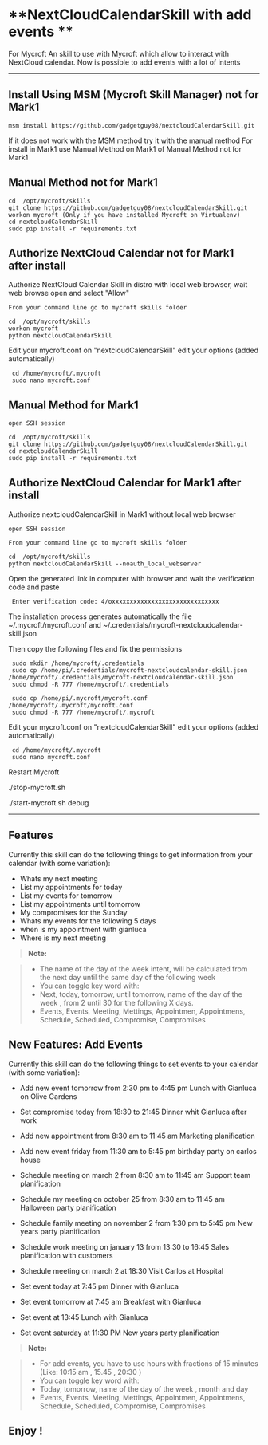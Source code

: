 **NextCloudCalendarSkill with add events **
===================

For Mycroft
An skill to use with Mycroft which allow to interact with NextCloud calendar.
Now is possible to add events with a lot of intents

----------



Install Using MSM (Mycroft Skill Manager)  not for Mark1
-------------------

    msm install https://github.com/gadgetguy08/nextcloudCalendarSkill.git


If it does not work with the MSM method try it with the manual method
For install in Mark1 use Manual Method on Mark1
of Manual Method not for Mark1

Manual Method not for Mark1
-------------------

    cd  /opt/mycroft/skills
    git clone https://github.com/gadgetguy08/nextcloudCalendarSkill.git
    workon mycroft (Only if you have installed Mycroft on Virtualenv)
    cd nextcloudCalendarSkill
    sudo pip install -r requirements.txt


Authorize NextCloud Calendar not for Mark1 after install
-------------------

Authorize NextCloud Calendar Skill in distro with local web browser, wait web browse open and select "Allow"

    From your command line go to mycroft skills folder

    cd  /opt/mycroft/skills
    workon mycroft
    python nextcloudCalendarSkill


Edit your mycroft.conf
on "nextcloudCalendarSkill"  edit your options (added automatically)

     cd /home/mycroft/.mycroft
     sudo nano mycroft.conf




Manual Method for Mark1
-------------------

    open SSH session

    cd  /opt/mycroft/skills
    git clone https://github.com/gadgetguy08/nextcloudCalendarSkill.git
    cd nextcloudCalendarSkill
    sudo pip install -r requirements.txt


Authorize NextCloud Calendar for Mark1  after install
-------------------
	
Authorize nextcloudCalendarSkill in Mark1 without local web browser

    open SSH session

    From your command line go to mycroft skills folder

    cd  /opt/mycroft/skills
    python nextcloudCalendarSkill --noauth_local_webserver

Open the generated link in computer with browser and wait the verification code and paste

     Enter verification code: 4/oxxxxxxxxxxxxxxxxxxxxxxxxxxxxxx   


The installation process generates automatically the file ~/.mycroft/mycroft.conf and ~/.credentials/mycroft-nextcloudcalendar-skill.json


Then copy the following files and fix the permissions

     sudo mkdir /home/mycroft/.credentials
     sudo cp /home/pi/.credentials/mycroft-nextcloudcalendar-skill.json /home/mycroft/.credentials/mycroft-nextcloudcalendar-skill.json
     sudo chmod -R 777 /home/mycroft/.credentials

     sudo cp /home/pi/.mycroft/mycroft.conf /home/mycroft/.mycroft/mycroft.conf
     sudo chmod -R 777 /home/mycroft/.mycroft

Edit your mycroft.conf
on "nextcloudCalendarSkill"  edit your options (added automatically)

     cd /home/mycroft/.mycroft
     sudo nano mycroft.conf



Restart Mycroft

./stop-mycroft.sh

./start-mycroft.sh debug



----------

Features
--------------------

Currently this skill can do the following things to get information from your calendar (with some variation):

- Whats my next meeting
- List my appointments for today
- List my events for tomorrow
- List my appointments until tomorrow
- My compromises for the Sunday
- Whats my events for the following 5 days
- when is my appointment with gianluca
- Where is my next meeting


> **Note:**

> - The name of the day of the week intent, will be calculated from the next day until the same day of the following week
> - You can toggle key word with:
> - Next, today, tomorrow, until tomorrow, name of the day of the week , from 2 until 30 for the following X days.
> - Events, Events, Meeting, Mettings, Appointmen, Appointmens, Schedule, Scheduled, Compromise, Compromises


New Features: Add Events
--------------------

Currently this skill can do the following things to set events to your calendar (with some variation):

- Add new event tomorrow from 2:30 pm to 4:45 pm Lunch with Gianluca on Olive Gardens
- Set compromise today from 18:30 to 21:45 Dinner whit Gianluca after work
- Add new appointment from 8:30 am to 11:45 am Marketing planification
- Add new event friday from 11:30 am to 5:45 pm birthday party on carlos house

- Schedule meeting on march 2 from 8:30 am to 11:45 am Support team planification
- Schedule my meeting on october 25 from 8:30 am to 11:45 am Halloween party planification
- Schedule family meeting on november 2 from 1:30 pm to 5:45 pm New years party planification
- Schedule work meeting on january 13 from 13:30 to 16:45  Sales planification with customers
- Schedule meeting on march 2 at 18:30 Visit Carlos at Hospital

- Set event today at 7:45 pm Dinner with Gianluca
- Set event tomorrow at 7:45 am Breakfast with Gianluca
- Set event at 13:45 Lunch with Gianluca
- Set event saturday at 11:30 PM New years party planification


> **Note:**

> - For add events, you have to use hours with fractions of 15 minutes (Like: 10:15 am , 15.45 , 20:30 )
> - You can toggle key word with:
> - Today, tomorrow, name of the day of the week , month and day
> - Events, Events, Meeting, Mettings, Appointmen, Appointmens, Schedule, Scheduled, Compromise, Compromises



**Enjoy !**
--------
